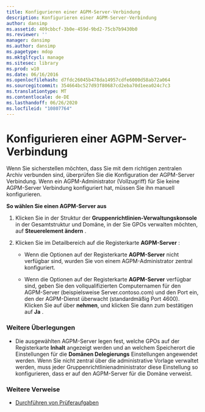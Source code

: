 ```yaml
---
title: Konfigurieren einer AGPM-Server-Verbindung
description: Konfigurieren einer AGPM-Server-Verbindung
author: dansimp
ms.assetid: 409cbbcf-3b0e-459d-9bd2-75cb7b9430b0
ms.reviewer: ''
manager: dansimp
ms.author: dansimp
ms.pagetype: mdop
ms.mktglfcycl: manage
ms.sitesec: library
ms.prod: w10
ms.date: 06/16/2016
ms.openlocfilehash: d7fdc26045b478da14957cdfe6000d58ab72a064
ms.sourcegitcommit: 354664bc527d93f80687cd2eba70d1eea024c7c3
ms.translationtype: MT
ms.contentlocale: de-DE
ms.lasthandoff: 06/26/2020
ms.locfileid: "10807764"
---
```

# Konfigurieren einer AGPM-Server-Verbindung


Wenn Sie sicherstellen möchten, dass Sie mit dem richtigen zentralen Archiv verbunden sind, überprüfen Sie die Konfiguration der AGPM-Server Verbindung. Wenn ein AGPM-Administrator (Vollzugriff) für Sie keine AGPM-Server Verbindung konfiguriert hat, müssen Sie ihn manuell konfigurieren.

**So wählen Sie einen AGPM-Server aus**

1.  Klicken Sie in der Struktur der **Gruppenrichtlinien-Verwaltungskonsole** in der Gesamtstruktur und Domäne, in der Sie GPOs verwalten möchten, auf **Steuerelement ändern** .

2.  Klicken Sie im Detailbereich auf die Registerkarte **AGPM-Server** :

    -   Wenn die Optionen auf der Registerkarte **AGPM-Server** nicht verfügbar sind, wurden Sie von einem AGPM-Administrator zentral konfiguriert.

    -   Wenn die Optionen auf der Registerkarte **AGPM-Server** verfügbar sind, geben Sie den vollqualifizierten Computernamen für den AGPM-Server (beispielsweise Server.contoso.com) und den Port ein, den der AGPM-Dienst überwacht (standardmäßig Port 4600). Klicken Sie auf über **nehmen**, und klicken Sie dann zum bestätigen auf **Ja** .

### Weitere Überlegungen

-   Die ausgewählten AGPM-Server legen fest, welche GPOs auf der Registerkarte **Inhalt** angezeigt werden und an welchem Speicherort die Einstellungen für die **Domänen Delegierungs** Einstellungen angewendet werden. Wenn Sie nicht zentral über die administrative Vorlage verwaltet werden, muss jeder Gruppenrichtlinienadministrator diese Einstellung so konfigurieren, dass er auf den AGPM-Server für die Domäne verweist.

### Weitere Verweise

-   [Durchführen von Prüferaufgaben](performing-reviewer-tasks-agpm40.md)

 

 





